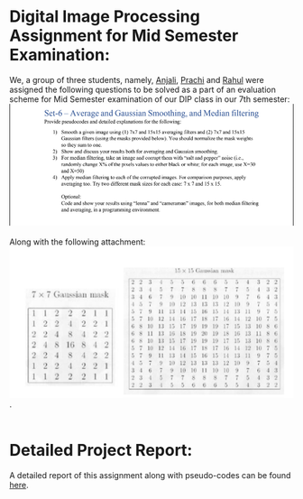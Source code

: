 # Digital Image Processing Assignment for Mid Semester Examination:
We, a group of three students, namely, [Anjali](https://github.com/anjalimohapatra/), [Prachi](https://github.com/PrachiPallavi123) and [Rahul](https://github.com/hinduBale/) were assigned the following questions to be solved as a part of an evaluation scheme for Mid Semester examination of our DIP class in our 7th semester:
![DIP Questions](resources/questionSet6.PNG)
<br/>
<br/>
Along with the following attachment:
![Gaussian Masks](resources/GaussianMasks.png).
<br/>
<br/>
# Detailed Project Report:
A detailed report of this assignment along with pseudo-codes can be found [here](https://docs.google.com/document/d/1LxMPuAPSdtOswv-0wjKD8xmVpPzhu0P1gGu5sS8PD0o/edit?usp=sharing).
